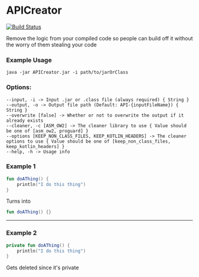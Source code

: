 # APICreator

[![Build Status](https://drone.12oclock.dev/api/badges/camdenorrb/APICreator/status.svg)](https://drone.12oclock.dev/camdenorrb/APICreator)

Remove the logic from your compiled code so people can build off it without the worry of them stealing your code

### Example Usage
`java -jar APICreator.jar -i path/to/jarOrClass`


### Options:
```
--input, -i -> Input .jar or .class file (always required) { String }
--output, -o -> Output file path (Default: API-{inputFileName}) { String }
--overwrite [false] -> Whether or not to overwrite the output if it already exists 
--cleaner, -c [ASM_OW2] -> The cleaner library to use { Value should be one of [asm_ow2, proguard] }
--options [KEEP_NON_CLASS_FILES, KEEP_KOTLIN_HEADERS] -> The cleaner options to use { Value should be one of [keep_non_class_files, keep_kotlin_headers] }
--help, -h -> Usage info 
```

### Example 1
```kotlin
fun doAThing() { 
    println("I do this thing")
}
```
Turns into
```kotlin
fun doAThing() {}
```
---
### Example 2

```kotlin
private fun doAThing() { 
    println("I do this thing")
}
```
Gets deleted since it's private
